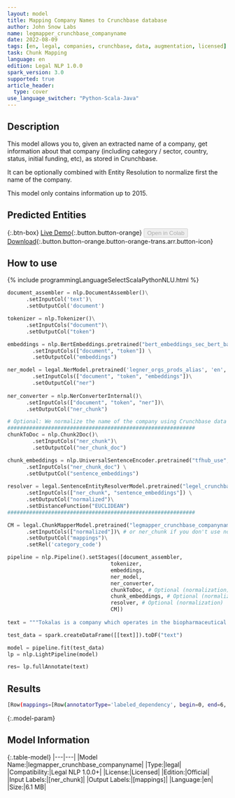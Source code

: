 ```yaml
---
layout: model
title: Mapping Company Names to Crunchbase database
author: John Snow Labs
name: legmapper_crunchbase_companyname
date: 2022-08-09
tags: [en, legal, companies, crunchbase, data, augmentation, licensed]
task: Chunk Mapping
language: en
edition: Legal NLP 1.0.0
spark_version: 3.0
supported: true
article_header:
  type: cover
use_language_switcher: "Python-Scala-Java"
---
```


## Description

This model allows you to, given an extracted name of a company, get information about that company (including category / sector, country, status, initial funding, etc), as stored in Crunchbase.

It can be optionally combined with Entity Resolution to normalize first the name of the company.

This model only contains information up to 2015.

## Predicted Entities



{:.btn-box}
[Live Demo](https://demo.johnsnowlabs.com/finance/FIN_LEG_COMPANY_AUGMENTATION/){:.button.button-orange}
<button class="button button-orange" disabled>Open in Colab</button>
[Download](https://s3.amazonaws.com/auxdata.johnsnowlabs.com/legal/models/legmapper_crunchbase_companyname_en_1.0.0_3.2_1660039125941.zip){:.button.button-orange.button-orange-trans.arr.button-icon}

## How to use



<div class="tabs-box" markdown="1">
{% include programmingLanguageSelectScalaPythonNLU.html %}

```python
document_assembler = nlp.DocumentAssembler()\
      .setInputCol('text')\
      .setOutputCol('document')

tokenizer = nlp.Tokenizer()\
      .setInputCols("document")\
      .setOutputCol("token")

embeddings = nlp.BertEmbeddings.pretrained("bert_embeddings_sec_bert_base","en") \
        .setInputCols(["document", "token"]) \
        .setOutputCol("embeddings")

ner_model = legal.NerModel.pretrained('legner_orgs_prods_alias', 'en', 'legal/models')\
        .setInputCols(["document", "token", "embeddings"])\
        .setOutputCol("ner")
 
ner_converter = nlp.NerConverterInternal()\
      .setInputCols(["document", "token", "ner"])\
      .setOutputCol("ner_chunk")

# Optional: We normalize the name of the company using Crunchbase data
############################################################
chunkToDoc = nlp.Chunk2Doc()\
        .setInputCols("ner_chunk")\
        .setOutputCol("ner_chunk_doc")

chunk_embeddings = nlp.UniversalSentenceEncoder.pretrained("tfhub_use", "en") \
      .setInputCols("ner_chunk_doc") \
      .setOutputCol("sentence_embeddings")
    
resolver = legal.SentenceEntityResolverModel.pretrained("legel_crunchbase_companynames", "en", "legal/models") \
      .setInputCols(["ner_chunk", "sentence_embeddings"]) \
      .setOutputCol("normalized")\
      .setDistanceFunction("EUCLIDEAN")
############################################################

CM = legal.ChunkMapperModel.pretrained("legmapper_crunchbase_companyname", "en", "legal/models")\
      .setInputCols(["normalized"])\ # or ner_chunk if you don't use normalization
      .setOutputCol("mappings")\
      .setRel('category_code')

pipeline = nlp.Pipeline().setStages([document_assembler,
                                 tokenizer, 
                                 embeddings,
                                 ner_model, 
                                 ner_converter,
                                 chunkToDoc, # Optional (normalization)
                                 chunk_embeddings, # Optional (normalization)
                                 resolver, # Optional (normalization)
                                 CM])
                                 
text = """Tokalas is a company which operates in the biopharmaceutical sector."""

test_data = spark.createDataFrame([[text]]).toDF("text")

model = pipeline.fit(test_data)
lp = nlp.LightPipeline(model)

res= lp.fullAnnotate(text)
```

</div>

## Results

```bash
[Row(mappings=[Row(annotatorType='labeled_dependency', begin=0, end=6, result='/company/tokalas', metadata={'sentence': '0', 'chunk': '0', 'entity': 'Tokalas', 'relation': 'permalink', 'all_relations': ''}, embeddings=[]), Row(annotatorType='labeled_dependency', begin=0, end=6, result='Tokalas', metadata={'sentence': '0', 'chunk': '0', 'entity': 'Tokalas', 'relation': 'name', 'all_relations': ''}, embeddings=[]), Row(annotatorType='labeled_dependency', begin=0, end=6, result='', metadata={'sentence': '0', 'chunk': '0', 'entity': 'Tokalas', 'relation': 'homepage_url', 'all_relations': ''}, embeddings=[]), Row(annotatorType='labeled_dependency', begin=0, end=6, result='biotech', metadata={'sentence': '0', 'chunk': '0', 'entity': 'Tokalas', 'relation': 'category_code', 'all_relations': ''}, embeddings=[]), Row(annotatorType='labeled_dependency', begin=0, end=6, result='3,090,000', metadata={'sentence': '0', 'chunk': '0', 'entity': 'Tokalas', 'relation': 'funding_total_usd', 'all_relations': ''}, embeddings=[]), Row(annotatorType='labeled_dependency', begin=0, end=6, result='operating', metadata={'sentence': '0', 'chunk': '0', 'entity': 'Tokalas', 'relation': 'status', 'all_relations': ''}, embeddings=[]), Row(annotatorType='labeled_dependency', begin=0, end=6, result='USA', metadata={'sentence': '0', 'chunk': '0', 'entity': 'Tokalas', 'relation': 'country_code', 'all_relations': ''}, embeddings=[]), Row(annotatorType='labeled_dependency', begin=0, end=6, result='CA', metadata={'sentence': '0', 'chunk': '0', 'entity': 'Tokalas', 'relation': 'state_code', 'all_relations': ''}, embeddings=[]), Row(annotatorType='labeled_dependency', begin=0, end=6, result='San Diego', metadata={'sentence': '0', 'chunk': '0', 'entity': 'Tokalas', 'relation': 'region', 'all_relations': ''}, embeddings=[]), Row(annotatorType='labeled_dependency', begin=0, end=6, result='DEL MAR', metadata={'sentence': '0', 'chunk': '0', 'entity': 'Tokalas', 'relation': 'city', 'all_relations': ''}, embeddings=[]), Row(annotatorType='labeled_dependency', begin=0, end=6, result='1.0', metadata={'sentence': '0', 'chunk': '0', 'entity': 'Tokalas', 'relation': 'funding_rounds', 'all_relations': ''}, embeddings=[]), Row(annotatorType='labeled_dependency', begin=0, end=6, result='1/1/13', metadata={'sentence': '0', 'chunk': '0', 'entity': 'Tokalas', 'relation': 'founded_at', 'all_relations': ''}, embeddings=[]), Row(annotatorType='labeled_dependency', begin=0, end=6, result='2013-01', metadata={'sentence': '0', 'chunk': '0', 'entity': 'Tokalas', 'relation': 'founded_month', 'all_relations': ''}, embeddings=[]), Row(annotatorType='labeled_dependency', begin=0, end=6, result='2013-Q1', metadata={'sentence': '0', 'chunk': '0', 'entity': 'Tokalas', 'relation': 'founded_quarter', 'all_relations': ''}, embeddings=[]), Row(annotatorType='labeled_dependency', begin=0, end=6, result='2013.0', metadata={'sentence': '0', 'chunk': '0', 'entity': 'Tokalas', 'relation': 'founded_year', 'all_relations': ''}, embeddings=[]), Row(annotatorType='labeled_dependency', begin=0, end=6, result='3/5/14', metadata={'sentence': '0', 'chunk': '0', 'entity': 'Tokalas', 'relation': 'first_funding_at', 'all_relations': ''}, embeddings=[]), Row(annotatorType='labeled_dependency', begin=0, end=6, result='3/5/14', metadata={'sentence': '0', 'chunk': '0', 'entity': 'Tokalas', 'relation': 'last_funding_at', 'all_relations': ''}, embeddings=[]), Row(annotatorType='labeled_dependency', begin=0, end=6, result='', metadata={'sentence': '0', 'chunk': '0', 'entity': 'Tokalas', 'relation': 'last_milestone_at', 'all_relations': ''}, embeddings=[])])]
```

{:.model-param}
## Model Information

{:.table-model}
|---|---|
|Model Name:|legmapper_crunchbase_companyname|
|Type:|legal|
|Compatibility:|Legal NLP 1.0.0+|
|License:|Licensed|
|Edition:|Official|
|Input Labels:|[ner_chunk]|
|Output Labels:|[mappings]|
|Language:|en|
|Size:|6.1 MB|